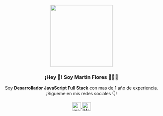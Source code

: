 <p align="center" width="300">
   <img align="center" width="200" src="https://avatars.githubusercontent.com/u/91045865?v=4" />
   <h3 align="center">¡Hey 👋! Soy Martin Flores 👨🏻‍💻</h3>
</p>

<p align="center">Soy <strong>Desarrollador JavaScript Full Stack</strong> con mas de 1 año de experiencia.<br />¡Sigueme en mis redes sociales 👇!</p>
<p align="center">
  <a href="https://instagram.com/martin_flores_28" target="blank">
    <img align="center" src="https://cdn.jsdelivr.net/npm/simple-icons@3.0.1/icons/instagram.svg" alt="martin_flores_28" height="28px" width="28px" />
  </a>
  <a href="https://twitter.com/Martinflores_21" target="blank">
    <img align="center" src="https://cdn.jsdelivr.net/npm/simple-icons@3.0.1/icons/twitter.svg" alt="Martinflores_21" height="28px" width="28px" />
  </a>
</p> 

<!--
**MartinAlexanderFloresTorres/MartinAlexanderFloresTorres** is a ✨ _special_ ✨ repository because its `README.md` (this file) appears on your GitHub profile.

Here are some ideas to get you started:

- 🔭 I’m currently working on ...
- 🌱 I’m currently learning ...
- 👯 I’m looking to collaborate on ...
- 🤔 I’m looking for help with ...
- 💬 Ask me about ...
- 📫 How to reach me: ...
- 😄 Pronouns: ...
- ⚡ Fun fact: ...
-->
